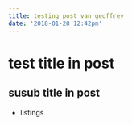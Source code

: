 ```yaml
---
title: testing post van geoffrey
date: '2018-01-28 12:42pm'
---
```

# test title in post

## susub title in post

- listings
